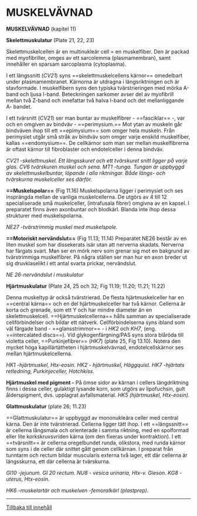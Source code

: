 # MUSKELVÄVNAD

<span id="_Toc112582148" class="anchor"></span>**MUSKELVÄVNAD** (kapitel 11)

**Skelettmuskulatur** (Plate 21, 22, 23)

Skelettmuskelcellen är en multinukleär cell = en muskelfiber. Den är packad med myofibriller, omges av ett sarcolemma (plasmamembran), samt innehåller en sparsam sarcoplasma (cytoplasma).

I ett längssnitt (*CV21*) syns ==skelettmuskelcellens kärnor== omedelbart under plasmamembranet. Kärnorna är utdragna i längsriktningen och är stavformade. I muskelfibern syns den typiska tvärstrieringen med mörka A-band och ljusa I-band. Beteckningen sarkomer avser del av myofibrill mellan två Z-band och innefattar två halva I-band och det mellanliggande A- bandet.

I ett tvärsnitt (*CV21*) ser man buntar av muskelfibrer - ==fasciklar== -, var och en omgiven av bindväv - ==perimysium.== Mot ytan av muskeln går bindväven ihop till ett ==epimysium== som omger hela muskeln. Från perimysiet utgår små stråk av bindväv som omger varje enskild muskelfiber, kallas ==endomysium==. De cellkärnor som man ser mellan muskelfibrerna är oftast kärnor till fibroblaster och endotelceller i denna bindväv.

*CV21 -skelettmuskel. Ett längsskuret och ett tvärskuret snitt ligger på varje glas. CV6 tvärskuren muskel och sena. MT1 -tunga. Tungan är uppbyggd av skelettmuskelbuntar, löpande i alla riktningar. Både längs- och tvärskurna muskelceller ses därför.*

**==Muskelspolar==** (Fig 11.16) Muskelspolarna ligger i perimysiet och ses insprängda mellan de vanliga muskelcellerna. De utgörs av 4 till 12 specialiserade små muskelceller, (intrafusala fibrer) omgivna av en kapsel. I preparatet finns även axonbuntar och blodkärl. Blanda inte ihop dessa strukturer med muskelspolarna.

*NE27 -tvärstrimmig muskel med muskelspole.*

**==Motoriskt nervändslut==** (Fig 11.13; 11.14) Preparatet NE26 består av en liten muskel som har dissekerats isär utan att nerverna skadats. Nerverna har färgats svart. Man ser en mörk nerv som grenar sig mot en bakgrund av tvärstrimmiga muskelfibrer. På några ställen ser man hur en axon breder ut sig druvklaselikt i ett antal svarta prickar, nervändslut.

*NE 26-nervändslut i muskulatur*

**Hjärtmuskulatur** (Plate 24, 25 och 32; Fig 11.19; 11.20; 11.21; 11.22)

Denna muskeltyp är också tvärstrierad. De flesta hjärtmuskelceller har en ==central kärna== och en del hjärtmuskelceller har två kärnor. Cellerna är korta och grenade, som ett Y och har mindre diameter än en skelettmuskelcell. ==Hjärtmuskelcellerna== hålls samman av specialiserade cellförbindelser och bildar ett nätverk. Cellförbindelserna syns ibland som väl färgade band - ==glansstrimmor== - i *HK2* och *KH7*, (eng. ==intercalated discs==). Vid glykogenfärgning/PAS syns stora blåröda till violetta celler, ==Purkinjefibrer== (*HK7*) (plate 25, Fig 13.10). Notera den mycket höga kapillärtätheten i hjärtmuskelvävnad, endotelcellskärnor ses mellan hjärtmuskelcellerna.

*HK1 -hjärtmuskel, Htx-eosin. HK2 - hjärtmuskel, Häggquist. HK7 -hjärtats retledning, Purkinjeceller, Hotchkiss.*

**Hjärtmuskel med pigment -** På ömse sidor av kärnan i cellers längdriktning finns i dessa celler, gulaktigt lysande korn, som utgörs av lipofuchsin, gult ålderspigment, dvs. upplagrat avfallsmaterial. *HK5 (hjärtmuskel, Htx-eosin).*

**Glattmuskulatur** (plate 26; 11.23)

==Glattmuskulatur== är uppbyggd av mononukleära celler med central kärna. Den är inte tvärstrierad. Cellerna ligger tätt ihop. I ett ==längssnitt== är cellerna långsmala och orienterade i samma riktning, med en spolformad eller lite korkskruvsvriden kärna (om den fixeras under kontraktion). I ett ==tvärsnitt== är cellerna oregelbundet runda, olikstora, med runda kärnor som syns i de celler där snittet gått genom cellkärnan. I preparat från tunntarm och rectum bildar muscularis externa två lager, ett där cellerna är längsskurna, ett där cellerna är tvärskurna.

*GI10 -jejunum. GI 20 rectum. NU8 - vesica urinaria, Htx-v. Gieson. KG8 -uterus, Htx-eosin.*

*HK6 -muskelartär och muskelven -femoralkärl (plastprep).*

------------------------------------------------------------------------

[Tillbaka till innehåll](DEMOkompedium%20T1%20.html)
